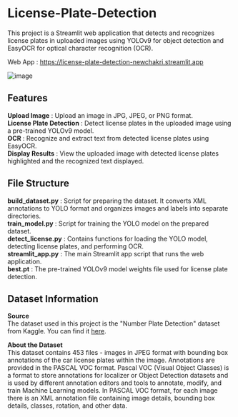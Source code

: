 # License-Plate-Detection

This project is a Streamlit web application that detects and recognizes license plates in uploaded images using YOLOv9 for object detection and EasyOCR for optical character recognition (OCR).

Web App : https://license-plate-detection-newchakri.streamlit.app

![image](https://github.com/NewChakri/License-Plate-Detection/assets/99199609/bb54dcd1-19c8-4297-92f5-268badee6e94)


## Features
**Upload Image** : Upload an image in JPG, JPEG, or PNG format. <br />
**License Plate Detection** : Detect license plates in the uploaded image using a pre-trained YOLOv9 model. <br />
**OCR** : Recognize and extract text from detected license plates using EasyOCR. <br />
**Display Results** : View the uploaded image with detected license plates highlighted and the recognized text displayed. <br />


## File Structure
**build_dataset.py** : Script for preparing the dataset. It converts XML annotations to YOLO format and organizes images and labels into separate directories. <br />
**train_model.py** : Script for training the YOLO model on the prepared dataset. <br />
**detect_license.py** : Contains functions for loading the YOLO model, detecting license plates, and performing OCR. <br />
**streamlit_app.py** : The main Streamlit app script that runs the web application. <br />
**best.pt** : The pre-trained YOLOv9 model weights file used for license plate detection. <br />


## Dataset Information
**Source** <br />
The dataset used in this project is the "Number Plate Detection" dataset from Kaggle. You can find it [here](https://www.kaggle.com/datasets/aslanahmedov/number-plate-detection).

**About the Dataset** <br />
This dataset contains 453 files - images in JPEG format with bounding box annotations of the car license plates within the image. Annotations are provided in the PASCAL VOC format. Pascal VOC (Visual Object Classes) is a format to store annotations for localizer or Object Detection datasets and is used by different annotation editors and tools to annotate, modify, and train Machine Learning models. In PASCAL VOC format, for each image there is an XML annotation file containing image details, bounding box details, classes, rotation, and other data.
